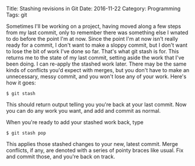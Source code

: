 Title: Stashing revisions in Git
Date: 2016-11-22
Category: Programming
Tags: git



Sometimes I'll be working on a project, having moved along a few steps from my last commit, only to remember there was something else I wnated to do before the point I'm at now.  Since the point I'm at now isn't really ready for a commit, I don't want to make a sloppy commit, but I don't want to lose the bit of work I've done so far.  That's what git stash is for.  This returns me to the state of my last commit, setting aside the work that I've been doing.  I can re-apply the stashed work later.  There may be the same kinds of  conflicts you'd expect with merges, but you don't have to make an unnecessary, messy commit, and you won't lose any of your work.  Here's how it goes:


```
$ git stash

```

This should return output telling you you're back at your last commit.  Now you can do any work you want, and add and commit as normal.  

When you're ready to add your stashed work back, type 

```
$ git stash pop

```

This applies those stashed changes to your new, latest commit.  Merge conflicts, if any, are denoted with a series of pointy braces like usual.  Fix and commit those, and you're back on track.  

